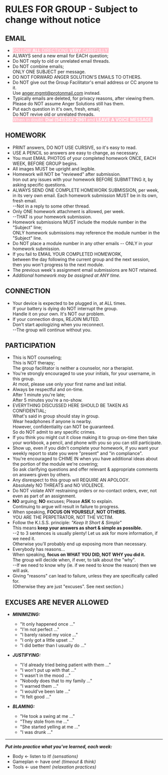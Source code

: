 RULES FOR GROUP - Subject to change without notice
===============

EMAIL
-----

* <span style="background:pink;color:white">FOLLOW **ALL** DIRECTIONS **VERY** CAREFULLY.</span>
* ALWAYS send a new email for EACH question;
* Do NOT reply to old or unrelated email threads.
* Do NOT combine emails;  
  ONLY ONE SUBJECT per message.
* DO NOT FORWARD ANGER SOLUTION'S EMAILS TO OTHERS.
* Do NOT give out the Group Facilitator's email address or CC anyone to it.  
  Use anger.mgmt@protonmail.com instead.
* Typically emails are deleted, for privacy reasons, after viewing them.  
  Please do NOT assume Anger Solutions still has them.
* Put each question in it's own, fresh, email;  
  Do NOT revive old or unrelated threads.  
  <span style="background:pink;color:white">When in doubt: **Dial (541)383-2961** and **LEAVE A VOICE MESSAGE.**</span>


HOMEWORK
--------

* PRINT answers, DO NOT USE CURSIVE, so it's easy to read.
* USE A PENCIL so answers are easy to change, as necessary.
* You must EMAIL PHOTOS of your completed homework ONCE, EACH WEEK, BEFORE GROUP begins.
* All images MUST be upright and legible.
* Homework will NOT be "reviewed" after submission.  
  Iron out any issues with your homework BEFORE SUBMITTING it, by asking specific questions.
* ALWAYS SEND ONE COMPLETE HOMEWORK SUBMISSION, per week, in its very own email.
  Each homework submission MUST be in its own, fresh email.  
  --Not in a reply to some other thread.
* Only ONE homework attachment is allowed, per week.  
  --THAT is your homework submission.
* Homework submissions MUST include the module number in the "Subject" line;  
  ONLY homework submissions may reference the module number in the "Subject" line.
* Do NOT place a module number in any other emails -- ONLY in your homework submission.
* If you fail to EMAIL YOUR COMPLETED HOMEWORK,  
  between the day following the current group and the next session,  
  then you won't progress to the next module.
* The previous week's assignment email submissions are NOT retained.
* _Additional homework may be assigned at ANY time._


CONNECTION
----------

* Your device is expected to be plugged in, at ALL times.  
  If your battery is dying do NOT interrupt the group.  
  Handle it on your own. It's NOT our problem.  
* If your connection drops, REJOIN MUTED.  
  Don't start apologizing when you reconnect.  
  --The group will continue without you.


PARTICIPATION
-------------

* This is NOT counseling;  
  This is NOT therapy;  
  The group facilitator is neither a counselor, nor a therapist.
* You're strongly encouraged to use your initials, for your username, in this group.  
  At most, please use only your first name and last initial.
* Always be respectful and on-time.  
  After 1 minute you're late;  
  After 5 minutes you're a no-show.
* EVERYTHING DISCUSSED HERE SHOULD BE TAKEN AS CONFIDENTIAL;  
  What's said in group should stay in group.  
  Wear headphones if anyone is nearby.  
  However, confidentiality can NOT be guaranteed.  
  So do NOT admit to any specific crimes.  
* If you think you might cut it close making it to group on-time then take your workbook, a pencil, and phone with you so you can still participate.
* Show up, even if you didn't complete your homework, if you want your weekly report to state you were "present" and "in compliance".
* You're encouraged to CHIME IN when you have additional ideas about the portion of the module we're covering;  
  So ask clarifying questions and offer relevant & appropriate comments on answers given by others.
* Any disrespect to this group will REQUIRE AN APOLOGY.  
  Absolutely NO THREATS and NO VIOLENCE.
* Do NOT violate ANY restraining orders or no-contact orders, ever, not even as part of an assignment.
* **NO** arguing; **NO** excuses; Please **ASK** to explain.  
  Continuing to argue will result in failure to progress.
* When speaking, **FOCUS ON YOURSELF, NOT OTHERS.**  
  YOU ARE THE PERPETRATOR, NOT THE VICTIM.
* Follow the K.I.S.S. principle: _"Keep It Short & Simple"_  
  This means **keep your answers as short & simple as possible.**  
  --2 to 3 sentences is usually plenty! Let us ask for more information, if we need it.  
  Otherwise you'll probably end up exposing more than necessary.
* Everybody has reasons...  
  When speaking, **focus on WHAT YOU DID, NOT WHY you did it.**  
  The group will decide when, if ever, to talk about the "why".  
  --If we need to know why (ie. if we need to know the reason) then we will ask.
* Giving "reasons" can lead to failure, unless they are specifically called for.  
  (Otherwise they are just "excuses".  See next section.)


EXCUSES ARE NEVER ALLOWED
-------------------------

* ***MINIMIZING:***
    - "It only happened once ..."
    - "I'm not perfect ..."
    - "I barely raised my voice ..."
    - "I only got a little upset ..."
    - "I did better than I usually do ..."

* ***JUSTIFYING:***
    - "I'd already tried being patient with them ..."
    - "I won't put up with that ..."
    - "I wasn't in the mood ..."
    - "Nobody does that to my family ..."
    - "I warned them ..."
    - "I would've been late ..."
    - "It felt good ..."

* ***BLAMING:***
    - "He took a swing at me ..."
    - "They stole from me ..."
    - "She started yelling at me ..."
    - "I was drunk ..."

---

***Put into practice what you've learned, each week:***
- Body \<- listen to it! _(sensations)_
- Gameplan \<- have one! _(timeout & think)_
- Tools \<- use them! _(relaxation practices)_

